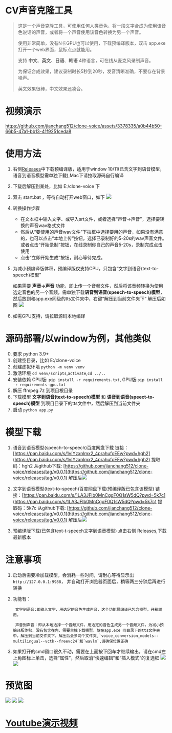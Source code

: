 
# CV声音克隆工具

> 
> 这是一个声音克隆工具，可使用任何人类音色，将一段文字合成为使用该音色说话的声音，或者将一个声音使用该音色转换为另一个声音。
> 
> 使用非常简单，没有N卡GPU也可以使用，下载预编译版本，双击 app.exe 打开一个web界面，鼠标点点就能用。
> 
> 支持 **中文**、**英文**、**日语**、**韩语** 4种语言，可在线从麦克风录制声音。
> 
> 为保证合成效果，建议录制时长5秒到20秒，发音清晰准确，不要存在背景噪声。
> 
> 英文效果很棒，中文效果还凑合。
> 


# 视频演示

https://github.com/jianchang512/clone-voice/assets/3378335/a0b44b50-66b5-47a1-bb13-41f9251ceda8




# 使用方法

1. 右侧[Releases](https://github.com/jianchang512/clone-voice/releases)中下载预编译版，适用于window 10/11(已含文字到语音模型，语音到语音模型需单独下载),Mac下请拉取源码自行编译
2. 下载后解压到某处，比如 E:/clone-voice 下
3. 双击 start.bat ，等待自动打开web窗口，如下
![](./images/0.png)

4. 转换操作步骤
	
	- 在文本框中输入文字、或导入srt文件，或者选择“声音->声音”，选择要转换的声音wav格式文件
	- 然后从“要使用的声音wav文件”下拉框中选择要用的声音，如果没有满意的，也可以点击“本地上传”按钮，选择已录制好的5-20s的wav声音文件。或者点击“开始录制”按钮，在线录制你自己的声音5-20s，录制完成点击使用
	- 点击“立即开始生成”按钮，耐心等待完成。
	
5. 为减小预编译版体积，预编译版仅支持CPU，只包含“文字到语音(text-to-speech)模型”
	
    如果需要 **声音->声音** 功能，即上传一个音频文件，然后将该音频转换为使用选定音色的另一个音频，需单独下载**语音到语音(speech-to-speech)模型**，然后放到和app.exe同级的tts文件夹中，右键“解压到当前文件夹下” 解压后如图
    ![](./images/2.png)
    

6. 如需GPU支持，请拉取源码本地编译



# 源码部署/以window为例，其他类似

0. 要求 python 3.9+
1. 创建空目录，比如 E:/clone-voice
2. 创建虚拟环境 `python -m venv venv`
3. 激活环境 `cd venv/scripts`,`activate`,`cd ../..`
4. 安装依赖 CPU版: `pip install -r requirements.txt`, GPU版:`pip install -r requirements-gpu.txt`
5. 解压 ffmpeg.7z 到项目根目录
6. 下载模型 **文字到语音(text-to-speech)模型**  和  **语音到语音(speect-to-speech)模型**  到项目目录下的tts文件中，然后解压到当前文件夹
7. 启动 `python app.py`

# 模型下载

1. 语音到语音模型(speech-to-speech)百度网盘下载
链接：[https://pan.baidu.com/s/1vIYzxnlmx2_4prahufoEEw?pwd=hgh2](https://pan.baidu.com/s/1vIYzxnlmx2_4prahufoEEw?pwd=hgh2)
提取码：hgh2
从github下载: [https://github.com/jianchang512/clone-voice/releases/tag/v0.0.1](https://github.com/jianchang512/clone-voice/releases/tag/v0.0.1)
解压后![](./images/2.png)


2. 文字到语音模型(text-to-speech)百度网盘下载(预编译版已包含该模型)
链接：[https://pan.baidu.com/s/1LA3JFIb0MnCgoF0Q1sW5dQ?pwd=5k7c](https://pan.baidu.com/s/1LA3JFIb0MnCgoF0Q1sW5dQ?pwd=5k7c)
提取码：5k7c
从github下载: [https://github.com/jianchang512/clone-voice/releases/tag/v0.0.1](https://github.com/jianchang512/clone-voice/releases/tag/v0.0.1)
解压后![](./images/2.png)


3. 预编译版下载(已包含text-t-speech文字到语音模型)
点击右侧 Releases,下载最新版本


# 注意事项

1. 启动后需要冷加载模型，会消耗一些时间，请耐心等待显示出`http://127.0.0.1:9988`， 并自动打开浏览器页面后，稍等两三分钟后再进行转换
2. 功能有：

		文字到语音:即输入文字，用选定的音色生成声音，这个功能预编译已包含模型，开箱即用。
		
		声音到声音：即从本地选择一个音频文件，用选定的音色生成另一个音频文件，为减小预编译版体积，没有包含在内，需要单独下载模型，放在app.exe 同目录下的tts文件夹中，解压到当前文件夹下，解压后会多两个文件夹,`voice_conversion_models--multilingual--vctk--freevc24`和`wavlm`,请确保位置正确
		
3. 如果打开的cmd窗口很久不动，需要在上面按下回车才继续输出，请在cmd左上角图标上单击，选择“属性”，然后取消“快速编辑”和“插入模式”的复选框
![](./images/3.png)
![](./images/4.png)




# 预览图

![](./images/0.png)
![](./images/1.png)
![](./images/2.png)

# [Youtube演示视频](https://youtu.be/NL5cIoJ9Gjo)
